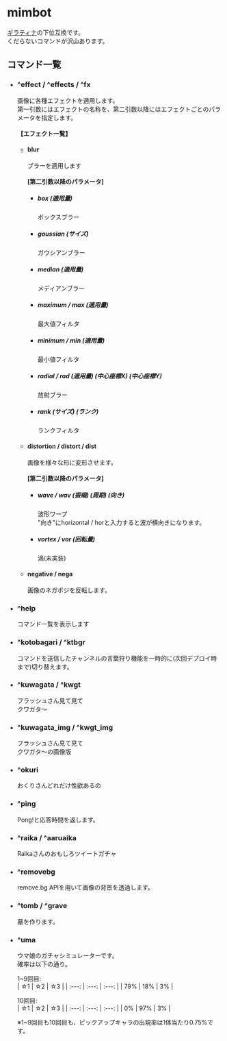 # mimbot
[ギラティナ](https://github.com/Giratina-net/Giratina)の下位互換です。  
くだらないコマンドが沢山あります。  

## コマンド一覧

- ### ^effect / ^effects / ^fx  
    画像に各種エフェクトを適用します。  
    第一引数にはエフェクトの名称を、第二引数以降にはエフェクトごとのパラメータを指定します。  
    <br/>
    **【エフェクト一覧】**  
    - #### blur  
        ブラーを適用します  
        <br/>
        **[第二引数以降のパラメータ]**  
        - ##### box (適用量)  
            ボックスブラー  
        - ##### gaussian (サイズ)  
            ガウシアンブラー  
        - ##### median (適用量)  
            メディアンブラー  
        - ##### maximum / max (適用量)  
            最大値フィルタ  
        - ##### minimum / min (適用量)  
            最小値フィルタ  
        - ##### radial / rad (適用量) (中心座標X) (中心座標Y)  
            放射ブラー  
        - ##### rank (サイズ) (ランク)  
            ランクフィルタ  

    - #### distortion / distort / dist  
        画像を様々な形に変形させます。  
        <br/>
        **[第二引数以降のパラメータ]**  
        - ##### wave / wav (振幅) (周期) (向き)  
            波形ワープ  
            "向き"にhorizontal / horと入力すると波が横向きになります。  
        - ##### vortex / vor (回転量)  
            渦(未実装)

    - #### negative / nega  
        画像のネガポジを反転します。  
        

- ### ^help  
    コマンド一覧を表示します

- ### ^kotobagari / ^ktbgr  
    コマンドを送信したチャンネルの言葉狩り機能を一時的に(次回デプロイ時まで)切り替えます。
    
- ### ^kuwagata / ^kwgt
    フラッシュさん見て見て  
    クワガタ～

- ### ^kuwagata_img / ^kwgt_img  
    フラッシュさん見て見て  
    クワガタ～の画像版
    
- ### ^okuri  
    おくりさんどれだけ性欲あるの

- ### ^ping  
    Pong!と応答時間を返します。

- ### ^raika / ^aaruaika  
    Raikaさんのおもしろツイートガチャ

- ### ^removebg
    remove.bg APIを用いて画像の背景を透過します。
   
- ### ^tomb / ^grave  
    墓を作ります。
    
- ### ^uma  
    ウマ娘のガチャシミュレーターです。  
    確率は以下の通り。  

    1~9回目:  
    | ☆1 | ☆2 | ☆3 |
    | :---: | :---: | :---: |
    | 79% | 18% | 3% |

    10回目:  
    | ☆1 | ☆2 | ☆3 |
    | :---: | :---: | :---: |
    | 0% | 97% | 3% |
    
    ※1~9回目も10回目も、ピックアップキャラの出現率は1体当たり0.75%です。
